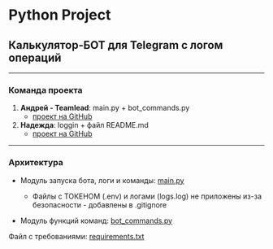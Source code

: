 # Python Project

## Калькулятор-БОТ для Telegram с логом операций

***

### Команда проекта

1. **Андрей - Teamlead**: main.py + bot_commands.py
    * [проект на GitHub](https://github.com/AZavershinskiy/CalculatorTelegram.git)
2. **Надежда**: loggin + файл README.md
    * [проект на GitHub](https://github.com/NadezhdaBrin/CalculatorTelegram.git)

***

### Архитектура

* Модуль запуска бота, логи и команды: [main.py](main.py)
    - Файлы с ТОКЕНОМ (.env) и логами (logs.log) не приложены из-за безопасности - добавлены в .gitignore

* Модуль функций команд: [bot_commands.py](bot_commands.py)

Файл с требованиями: [requirements.txt](requirements.txt)